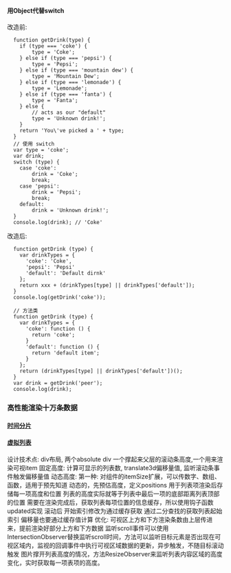 <!--
 * @Description:
 * @Author: lihewei
 * @Date: 2020-02-24 10:44:22
 * @LastEditors: lihewei
 * @LastEditTime: 2020-02-29 18:05:51
 -->

#### 用Object代替switch

改造前:
```
  function getDrink(type) {
    if (type === 'coke') {
        type = 'Coke';
    } else if (type === 'pepsi') {
        type = 'Pepsi';
    } else if (type === 'mountain dew') {
        type = 'Mountain Dew';
    } else if (type === 'lemonade') {
        type = 'Lemonade';
    } else if (type === 'fanta') {
        type = 'Fanta';
    } else {
        // acts as our "default"
        type = 'Unknown drink!';
    }
    return 'You\'ve picked a ' + type;
  }
  // 使用 switch
  var type = 'coke';
  var drink;
  switch (type) {
    case 'coke':
        drink = 'Coke';
        break;
    case 'pepsi':
        drink = 'Pepsi';
        break;
    default:
        drink = 'Unknown drink!';
  }
  console.log(drink); // 'Coke'
```
改造后:
```
  function getDrink (type) {
    var drinkTypes = {
      'coke': 'Coke',
      'pepsi': 'Pepsi'
      'default': 'Default dirnk'
    };
    return xxx + (drinkTypes[type] || drinkTypes['default']);
  }
  console.log(getDrink('coke'));

  // 方法类
  function getDrink (type) {
    var drinkTypes = {
      'coke': function () {
        return 'coke';
      }
      'default': function () {
        return 'default item';
      }
    };
    return (drinkTypes[type] || drinkTypes['default'])();
  }
  var drink = getDrink('peer');
  console.log(drink);
```


### 高性能渲染十万条数据
#### [时间分片](https://juejin.im/post/5d76f469f265da039a28aff7)
#### [虚拟列表](https://juejin.im/post/5db684ddf265da4d495c40e5)
  设计技术点:
    div布局, 两个absolute div 一个撑起来父层的滚动条高度,一个用来渲染可视item
  固定高度: 计算可显示的列表数, translate3d偏移量值, 监听滚动条事件触发偏移量值
  动态高度:
    第一种: 对组件的itemSize扩展，可以传数字、数组、函数，适用于预先知道
    动态的，先预估高度，定义positions 用于列表项渲染后存储每一项高度和位置
      列表的高度实际就等于列表中最后一项的底部距离列表顶部的位置
      需要在渲染完成后，获取列表每项位置的信息缓存，所以使用钩子函数updated实现
      滚动后 开始索引修改为通过缓存获取
      通过二分查找的获取列表起始索引
      偏移量也要通过缓存值计算
  优化:
    可视区上方和下方渲染条数由上层传进来，提前渲染好部分上方和下方数据
    监听scroll事件可以使用IntersectionObserver替换监听scroll时间，方法可以监听目标元素是否出现在可视区域内，监视的回调事件中执行可视区域数据的更新，异步触发，不随目标滚动触发
    图片撑开列表高度的情况，方法ResizeObserver来监听列表内容区域的高度变化，实时获取每一项表项的高度。

